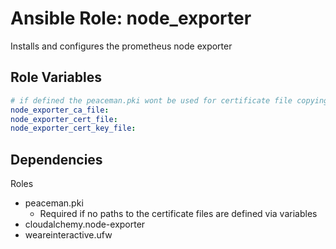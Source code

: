 Ansible Role: node_exporter
===========================

Installs and configures the prometheus node exporter

Role Variables
--------------

```yaml
# if defined the peaceman.pki wont be used for certificate file copying
node_exporter_ca_file:
node_exporter_cert_file:
node_exporter_cert_key_file:
```

Dependencies
------------
Roles
* peaceman.pki
  * Required if no paths to the certificate files are defined via variables
* cloudalchemy.node-exporter
* weareinteractive.ufw
